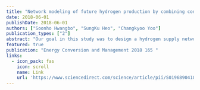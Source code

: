 ```yaml
---
title: "Network modeling of future hydrogen production by combining conventional steam methane reforming and a cascade of waste biogas treatment processes under uncertain demand conditions"
date: 2018-06-01
publishDate: 2018-06-01
authors: ["Soonho Hwangbo", "SungKu Heo", "Changkyoo Yoo"]
publication_types: ["2"]
abstract: "Our goal in this study was to design a hydrogen supply network to efficiently produce and manage hydrogen in case future hydrogen demand increases. Sludge from wastewater treatment plants can be converted into biogas using an anaerobic digestion process, and the generated biogas can be transformed into biomethane by amine technology as a biogas upgrading method. A cascade of four-associated technologies (COFAT) is developed in the proposed model as biomethane is converted into hydrogen by employing a biomethane-based steam reforming process. The suggested COFAT system which is not dependent on fossil fuels is integrated with a conventional steam methane reforming process and harnesses large amounts of hydrogen. Hydrogen management is performed using a hydrogen storage tank to meet regional hydrogen demand, and a hydrogen transport network is constructed using pipelines …"
featured: true
publication: "Energy Conversion and Management 2018 165 "
links:
  - icon_pack: fas
    icon: scroll
    name: Link
    url: 'https://www.sciencedirect.com/science/article/pii/S019689041830298X'
---
```

